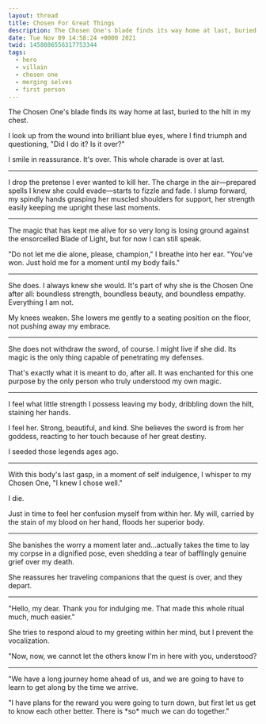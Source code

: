 ```yaml
---
layout: thread
title: Chosen For Great Things
description: The Chosen One's blade finds its way home at last, buried to the hilt in my c...
date: Tue Nov 09 14:58:24 +0000 2021
twid: 1458086556317753344
tags:
  - hero
  - villain
  - chosen one
  - merging selves
  - first person
---
```

<article class="thread">
<section class="tweet">
<p>The Chosen One's blade finds its way home at last, buried to the hilt in my chest.</p>
<p>I look up from the wound into brilliant blue eyes, where I find triumph and questioning, "Did I do it? Is it over?"</p>
<p>I smile in reassurance. It's over. This whole charade is over at last.</p>
</section>
<hr class="tweet_sep">
<section class="tweet">
<p>I drop the pretense I ever wanted to kill her. The charge in the air—prepared spells I knew she could evade—starts to fizzle and fade. I slump forward, my spindly hands grasping her muscled shoulders for support, her strength easily keeping me upright these last moments.</p>
</section>
<hr class="tweet_sep">
<section class="tweet">
<p>The magic that has kept me alive for so very long is losing ground against the ensorcelled Blade of Light, but for now I can still speak.</p>
<p>"Do not let me die alone, please, champion," I breathe into her ear. "You've won. Just hold me for a moment until my body fails."</p>
</section>
<hr class="tweet_sep">
<section class="tweet">
<p>She does. I always knew she would. It's part of why she is the Chosen One after all: boundless strength, boundless beauty, and boundless empathy. Everything I am not.</p>
<p>My knees weaken. She lowers me gently to a seating position on the floor, not pushing away my embrace.</p>
</section>
<hr class="tweet_sep">
<section class="tweet">
<p>She does not withdraw the sword, of course. I might live if she did. Its magic is the only thing capable of penetrating my defenses.</p>
<p>That's exactly what it is meant to do, after all. It was enchanted for this one purpose by the only person who truly understood my own magic.</p>
</section>
<hr class="tweet_sep">
<section class="tweet">
<p>I feel what little strength I possess leaving my body, dribbling down the hilt, staining her hands.</p>
<p>I feel her. Strong, beautiful, and kind. She believes the sword is from her goddess, reacting to her touch because of her great destiny.</p>
<p>I seeded those legends ages ago.</p>
</section>
<hr class="tweet_sep">
<section class="tweet">
<p>With this body's last gasp, in a moment of self indulgence, I whisper to my Chosen One, "I knew I chose well."</p>
<p>I die.</p>
<p>Just in time to feel her confusion myself from within her. My will, carried by the stain of my blood on her hand, floods her superior body.</p>
</section>
<hr class="tweet_sep">
<section class="tweet">
<p>She banishes the worry a moment later and...actually takes the time to lay my corpse in a dignified pose, even shedding a tear of bafflingly genuine grief over my death.</p>
<p>She reassures her traveling companions that the quest is over, and they depart.</p>
</section>
<hr class="tweet_sep">
<section class="tweet">
<p>"Hello, my dear. Thank you for indulging me. That made this whole ritual much, much easier."</p>
<p>She tries to respond aloud to my greeting within her mind, but I prevent the vocalization.</p>
<p>"Now, now, we cannot let the others know I'm in here with you, understood?</p>
</section>
<hr class="tweet_sep">
<section class="tweet">
<p>"We have a long journey home ahead of us, and we are going to have to learn to get along by the time we arrive.</p>
<p>"I have plans for the reward you were going to turn down, but first let us get to know each other better. There is *so* much we can do together."</p>
</section>
</article>
